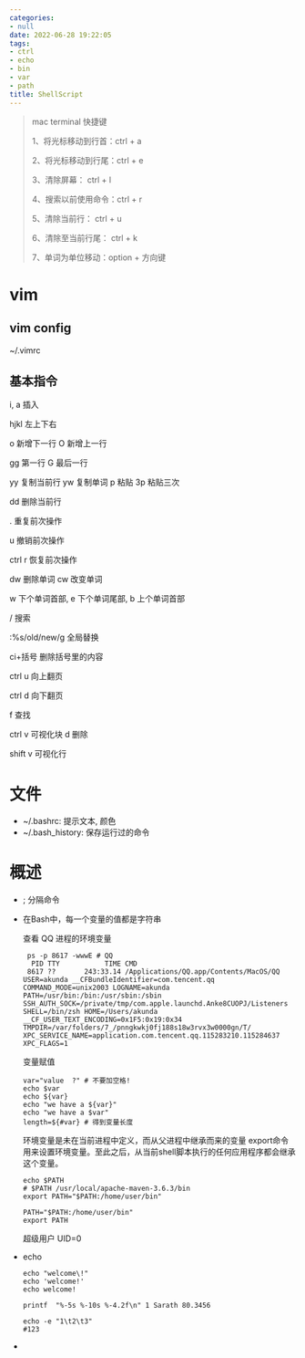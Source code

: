 ```yaml
---
categories:
- null
date: 2022-06-28 19:22:05
tags:
- ctrl
- echo
- bin
- var
- path
title: ShellScript
---
```


> mac terminal 快捷键
>
> 1、将光标移动到行首：ctrl + a
>
> 2、将光标移动到行尾：ctrl + e
>
> 3、清除屏幕：       ctrl + l
>
> 4、搜索以前使用命令：ctrl + r
>
> 5、清除当前行：     ctrl + u
>
> 6、清除至当前行尾：  ctrl + k
>
> 7、单词为单位移动：option + 方向键

<!--more-->

# vim

## vim config

~/.vimrc

## 基本指令

i, a 插入

hjkl 左上下右

o 新增下一行 O 新增上一行

gg 第一行 G 最后一行

yy 复制当前行 yw 复制单词 p 粘贴 3p 粘贴三次

dd 删除当前行

. 重复前次操作

u 撤销前次操作

ctrl r 恢复前次操作

dw 删除单词 cw 改变单词

w 下个单词首部, e 下个单词尾部, b 上个单词首部

/ 搜索

:%s/old/new/g 全局替换

ci+括号 删除括号里的内容

ctrl u 向上翻页

ctrl d 向下翻页

f 查找

ctrl v 可视化块 d 删除

shift v 可视化行

# 文件

- ~/.bashrc: 提示文本, 颜色
- ~/.bash_history: 保存运行过的命令

# 概述

- ; 分隔命令

- 在Bash中，每一个变量的值都是字符串

  查看 QQ 进程的环境变量

  ```shell
   ps -p 8617 -wwwE # QQ
    PID TTY           TIME CMD
   8617 ??       243:33.14 /Applications/QQ.app/Contents/MacOS/QQ USER=akunda __CFBundleIdentifier=com.tencent.qq COMMAND_MODE=unix2003 LOGNAME=akunda PATH=/usr/bin:/bin:/usr/sbin:/sbin SSH_AUTH_SOCK=/private/tmp/com.apple.launchd.Anke8CUOPJ/Listeners SHELL=/bin/zsh HOME=/Users/akunda __CF_USER_TEXT_ENCODING=0x1F5:0x19:0x34 TMPDIR=/var/folders/7_/pnngkwkj0fj188s18w3rvx3w0000gn/T/ XPC_SERVICE_NAME=application.com.tencent.qq.115283210.115284637 XPC_FLAGS=1
  ```

  变量赋值

  ```shell
  var="value  ?" # 不要加空格!
  echo $var
  echo ${var}
  echo "we have a ${var}"
  echo "we have a $var"
  length=${#var} # 得到变量长度
  ```

  环境变量是未在当前进程中定义，而从父进程中继承而来的变量
  export命令用来设置环境变量。至此之后，从当前shell脚本执行的任何应用程序都会继承 这个变量。

  ```shell
  echo $PATH
  # $PATH /usr/local/apache-maven-3.6.3/bin
  export PATH="$PATH:/home/user/bin"
  
  PATH="$PATH:/home/user/bin"
  export PATH
  ```

  超级用户 UID=0

- echo
  ```shell
  echo "welcome\!"
  echo 'welcome!'
  echo welcome!
  
  printf  "%-5s %-10s %-4.2f\n" 1 Sarath 80.3456 
  
  echo -e "1\t2\t3" 
  #123
  
  ```

- 



































